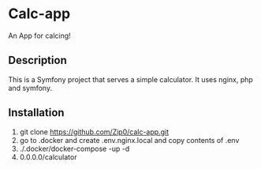 # Calc-app
An App for calcing!

## Description

This is a Symfony project that serves a simple calculator.
It uses nginx, php and symfony.

## Installation

1. git clone https://github.com/Zip0/calc-app.git
2. go to .docker and create .env.nginx.local and copy contents of .env
3. ./.docker/docker-compose -up -d
4. 0.0.0.0/calculator